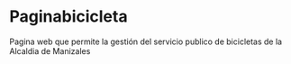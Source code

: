 # Paginabicicleta
Pagina web que permite la gestión del servicio publico de bicicletas de la Alcaldia de Manizales
